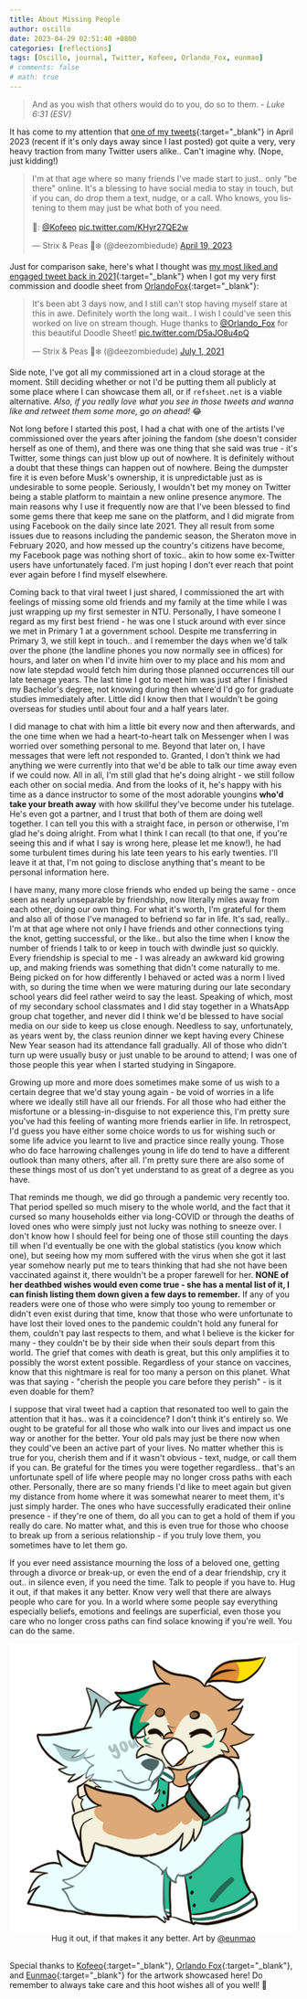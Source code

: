 ```yaml
---
title: About Missing People
author: oscillo
date: 2023-04-29 02:51:40 +0800
categories: [reflections]
tags: [Oscillo, journal, Twitter, Kofeeo, Orlando_Fox, eunmao]
# comments: false
# math: true
---
```


> And as you wish that others would do to you, do so to them. _- Luke 6:31 (ESV)_

It has come to my attention that [one of my tweets](https://twitter.com/deezombiedude/status/1648786560115183616){:target="\_blank"} in April 2023 (recent if it's only days away since I last posted) got quite a very, very heavy traction from many Twitter users alike..
Can't imagine why. (Nope, just kidding!)

<blockquote class="twitter-tweet" data-theme="dark">
<p lang="en" dir="ltr">I&#39;m at that age where so many friends I&#39;ve made start to just.. only &quot;be there&quot; online. It&#39;s a blessing to have social media to stay in touch, but if you can, do drop them a text, nudge, or a call. Who knows, you listening to them may just be what both of you need.<br><br>🎨: <a href="https://twitter.com/Kofeeo?ref_src=twsrc%5Etfw">@Kofeeo</a> <a href="https://t.co/KHyr27QE2w">pic.twitter.com/KHyr27QE2w</a></p>&mdash; Strix &amp; Peas 🦉❄️ (@deezombiedude) <a href="https://twitter.com/deezombiedude/status/1648786560115183616?ref_src=twsrc%5Etfw">April 19, 2023</a>
</blockquote> 
<script async src="https://platform.twitter.com/widgets.js" charset="utf-8"></script>

Just for comparison sake, here's what I thought was [my most liked and engaged tweet back in 2021](https://twitter.com/deezombiedude/status/1410452055764836359){:target="\_blank"} when I got my very first commission and doodle sheet from [OrlandoFox](https://afoxdraws.com){:target="\_blank"}:

<blockquote class="twitter-tweet" data-theme="dark"><p lang="en" dir="ltr">It&#39;s been abt 3 days now, and I still can&#39;t stop having myself stare at this in awe. Definitely worth the long wait.. I wish I could&#39;ve seen this worked on live on stream though. Huge thanks to <a href="https://twitter.com/Orlando_Fox?ref_src=twsrc%5Etfw">@Orlando_Fox</a> for this beautiful Doodle Sheet! <a href="https://t.co/D5aJO8u4pQ">pic.twitter.com/D5aJO8u4pQ</a></p>&mdash; Strix &amp; Peas 🦉❄️ (@deezombiedude) <a href="https://twitter.com/deezombiedude/status/1410452055764836359?ref_src=twsrc%5Etfw">July 1, 2021</a></blockquote> <script async src="https://platform.twitter.com/widgets.js" charset="utf-8"></script>

Side note, I've got all my commissioned art in a cloud storage at the moment.
Still deciding whether or not I'd be putting them all publicly at some place where I can showcase them all, or if `refsheet.net` is a viable alternative. _Also, if you really love what you see in those tweets and wanna like and retweet them some more, go on ahead!_ 😂

Not long before I started this post, I had a chat with one of the artists I've commissioned over the years after joining the fandom (she doesn't consider herself as one of them), and there was one thing that she said was true - it's Twitter, some things can just blow up out of nowhere.
It is definitely without a doubt that these things can happen out of nowhere.
Being the dumpster fire it is even before Musk's ownership, it is unpredictable just as is undesirable to some people.
Seriously, I wouldn't bet my money on Twitter being a stable platform to maintain a new online presence anymore.
The main reasons why I use it frequently now are that I've been blessed to find some gems there that keep me sane on the platform, and I did migrate from using Facebook on the daily since late 2021.
They all result from some issues due to reasons including the pandemic season, the Sheraton move in February 2020, and how messed up the country's citizens have become, my Facebook page was nothing short of toxic.. akin to how some ex-Twitter users have unfortunately faced.
I'm just hoping I don't ever reach that point ever again before I find myself elsewhere.

Coming back to that viral tweet I just shared, I commissioned the art with feelings of missing some old friends and my family at the time while I was just wrapping up my first semester in NTU.
Personally, I have someone I regard as my first best friend - he was one I stuck around with ever since we met in Primary 1 at a government school.
Despite me transferring in Primary 3, we still kept in touch.. and I remember the days when we'd talk over the phone (the landline phones you now normally see in offices) for hours, and later on when I'd invite him over to my place and his mom and now late stepdad would fetch him during those planned occurrences till our late teenage years.
The last time I got to meet him was just after I finished my Bachelor's degree, not knowing during then where'd I'd go for graduate studies immediately after.
Little did I know then that I wouldn't be going overseas for studies until about four and a half years later.

I did manage to chat with him a little bit every now and then afterwards, and the one time when we had a heart-to-heart talk on Messenger when I was worried over something personal to me.
Beyond that later on, I have messages that were left not responded to.
Granted, I don't think we had anything we were currently into that we'd be able to talk our time away even if we could now.
All in all, I'm still glad that he's doing alright - we still follow each other on social media. And from the looks of it, he's happy with his time as a dance instructor to some of the most adorable youngins **who'd take your breath away** with how skillful they've become under his tutelage.
He's even got a partner, and I trust that both of them are doing well together.
I can tell you this with a straight face, in person or otherwise, I'm glad he's doing alright.
From what I think I can recall (to that one, if you're seeing this and if what I say is wrong here, please let me know!), he had some turbulent times during his late teen years to his early twenties.
I'll leave it at that, I'm not going to disclose anything that's meant to be personal information here.

I have many, many more close friends who ended up being the same - once seen as nearly unseparable by friendship, now literally miles away from each other, doing our own thing.
For what it's worth, I'm grateful for them and also all of those I've managed to befriend so far in life.
It's sad, really.. I'm at that age where not only I have friends and other connections tying the knot, getting successful, or the like.. but also the time when I know the number of friends I talk to or keep in touch with dwindle just so quickly.
Every friendship is special to me - I was already an awkward kid growing up, and making friends was something that didn't come naturally to me.
Being picked on for how differently I behaved or acted was a norm I lived with, so during the time when we were maturing during our late secondary school years did feel rather weird to say the least.
Speaking of which, most of my secondary school classmates and I did stay together in a WhatsApp group chat together, and never did I think we'd be blessed to have social media on our side to keep us close enough.
Needless to say, unfortunately, as years went by, the class reunion dinner we kept having every Chinese New Year season had its attendance fall gradually.
All of those who didn't turn up were usually busy or just unable to be around to attend; I was one of those people this year when I started studying in Singapore.

Growing up more and more does sometimes make some of us wish to a certain degree that we'd stay young again - be void of worries in a life where we ideally still have all our friends.
For all those who had either the misfortune or a blessing-in-disguise to not experience this, I'm pretty sure you've had this feeling of wanting more friends earlier in life.
In retrospect, I'd guess you have either some choice words to us for wishing such or some life advice you learnt to live and practice since really young.
Those who do face harrowing challenges young in life do tend to have a different outlook than many others, after all.
I'm pretty sure there are also some of these things most of us don't yet understand to as great of a degree as you have.

That reminds me though, we did go through a pandemic very recently too.
That period spelled so much misery to the whole world, and the fact that it cursed so many households either via long-COVID or through the deaths of loved ones who were simply just not lucky was nothing to sneeze over.
I don't know how I should feel for being one of those still counting the days till when I'd eventually be one with the global statistics (you know which one), but seeing how my mom suffered with the virus when she got it last year somehow nearly put me to tears thinking that had she not have been vaccinated against it, there wouldn't be a proper farewell for her.
**NONE of her deathbed wishes would even come true - she has a mental list of it, I can finish listing them down given a few days to remember.**
If any of you readers were one of those who were simply too young to remember or didn't even exist during that time, know that those who were unfortunate to have lost their loved ones to the pandemic couldn't hold any funeral for them, couldn't pay last respects to them, and what I believe is the kicker for many - they couldn't be by their side when their souls depart from this world.
The grief that comes with death is great, but this only amplifies it to possibly the worst extent possible.
Regardless of your stance on vaccines, know that this nightmare is real for too many a person on this planet.
What was that saying - "cherish the people you care before they perish" - is it even doable for them?

I suppose that viral tweet had a caption that resonated too well to gain the attention that it has.. was it a coincidence?
I don't think it's entirely so.
We ought to be grateful for all those who walk into our lives and impact us one way or another for the better.
Your old pals may just be there now when they could've been an active part of your lives.
No matter whether this is true for you, cherish them and if it wasn't obvious - text, nudge, or call them if you can.
Be grateful for the times you were together regardless.. that's an unfortunate spell of life where people may no longer cross paths with each other.
Personally, there are so many friends I'd like to meet again but given my distance from home where it was somewhat nearer to meet them, it's just simply harder.
The ones who have successfully eradicated their online presence - if they're one of them, do all you can to get a hold of them if you really do care.
No matter what, and this is even true for those who choose to break up from a serious relationship - if you truly love them, you sometimes have to let them go.

If you ever need assistance mourning the loss of a beloved one, getting through a divorce or break-up, or even the end of a dear friendship, cry it out.. in silence even, if you need the time.
Talk to people if you have to.
Hug it out, if that makes it any better.
Know very well that there are always people who care for you.
In a world where some people say everything especially beliefs, emotions and feelings are superficial, even those you care who no longer cross paths can find solace knowing if you're well.
You can do the same.

<div style="text-align: center;">
	<img src="/assets/img/oscihugg.png" alt="Oscii Hug"><br>
	<caption style="font-style: italic;">
		Hug it out, if that makes it any better. Art by 
		<a href="https://twitter.com/eunmao" target="_blank">@eunmao</a><br><br>
	</caption>
</div>

Special thanks to [Kofeeo](https://twitter.com/kofeeo){:target="\_blank"}, [Orlando Fox](https://twitter.com/Orlando_Fox){:target="\_blank"}, and [Eunmao](https://twitter.com/eunmao){:target="\_blank"} for the artwork showcased here!
Do remember to always take care and this hoot wishes all of you well! 🦉
